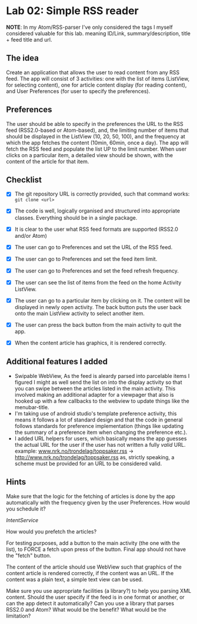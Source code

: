# Lab 02: Simple RSS reader

**NOTE**:
In my Atom/RSS-parser I've only considered the tags I myself considered valuable for this lab. meaning ID/Link, summary/description, title + feed title and url.

## The idea

Create an application that allows the user to read content from any RSS feed. The app will consist of 3 activities: one with the list of items (ListView, for selecting content), one for article content display (for reading content), and User Preferences (for user to specify the preferences). 

## Preferences

The user should be able to specify in the preferences the URL to the RSS feed (RSS2.0-based or Atom-based), and, the limiting number of items that should be displayed in the ListView (10, 20, 50, 100), and the frequency at which the app fetches the content (10min, 60min, once a day). The app will fetch the RSS feed and populate the list UP to the limit number. When user clicks on a particular item, a detailed view should be shown, with the content of the article for that item. 

## Checklist

- [x] The git repository URL is correctly provided, such that command works: `git clone <url>` 

- [x] The code is well, logically organised and structured into appropriate classes. Everything should be in a single package.

- [x] It is clear to the user what RSS feed formats are supported (RSS2.0 and/or Atom)
- [x] The user can go to Preferences and set the URL of the RSS feed.
- [x] The user can go to Preferences and set the feed item limit.
- [x] The user can go to Preferences and set the feed refresh frequency.
- [x] The user can see the list of items from the feed on the home Activity ListView.
- [x] The user can go to a particular item by clicking on it. The content will be displayed in newly open activity. The back button puts the user back onto the main ListView activity to select another item. 
- [x] The user can press the back button from the main activity to quit the app. 
- [x] When the content article has graphics, it is rendered correctly. 

## Additional features I added
 - Swipable WebView, As the feed is aleardy parsed into parcelable items I figured I might as well send the list on into the display activity so that you can swipe between the articles listed in the main activity. This involved making an additional adapter for a viewpager that also is hooked up with a few callbacks to the webview to update things like the menubar-title.
 - I'm taking  use of android studio's template preference activity, this means it follows a lot of standard design and that the code in general follows standards for preference implementation (things like updating the summary of a preference item when changing the preference etc.).
 - I added URL helpers for users, which basically means the app guesses the actual URL for the user if the user has not written a fully _valid_ URL. example: www.nrk.no/trondelag/toppsaker.rss -> http://www.nrk.no/trondelag/toppsaker.rss as, strictly speaking, a scheme must be provided for an URL to be considered valid.
## Hints

Make sure that the logic for the fetching of articles is done by the app automatically with the frequency given by the user Preferences. How would you schedule it? 

_IntentService_

How would you prefetch the articles? 

For testing purposes, add a button to the main activity (the one with the list), to FORCE a fetch upon press of the button. Final app should not have the "fetch" button.

The content of the article should use WebView such that graphics of the content article is rendered correctly, if the content was an URL. If the content was a plain text, a simple text view can be used.

Make sure you use appropriate facilities (a library?) to help you parsing XML content. Should the user specify if the feed is in one format or another, or can the app detect it automatically? Can you use a library that parses RSS2.0 and Atom? What would be the benefit? What would be the limitation?
